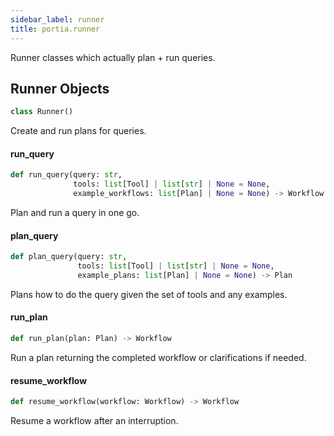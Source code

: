 ```yaml
---
sidebar_label: runner
title: portia.runner
---
```


Runner classes which actually plan + run queries.

## Runner Objects

```python
class Runner()
```

Create and run plans for queries.

#### run\_query

```python
def run_query(query: str,
              tools: list[Tool] | list[str] | None = None,
              example_workflows: list[Plan] | None = None) -> Workflow
```

Plan and run a query in one go.

#### plan\_query

```python
def plan_query(query: str,
               tools: list[Tool] | list[str] | None = None,
               example_plans: list[Plan] | None = None) -> Plan
```

Plans how to do the query given the set of tools and any examples.

#### run\_plan

```python
def run_plan(plan: Plan) -> Workflow
```

Run a plan returning the completed workflow or clarifications if needed.

#### resume\_workflow

```python
def resume_workflow(workflow: Workflow) -> Workflow
```

Resume a workflow after an interruption.

